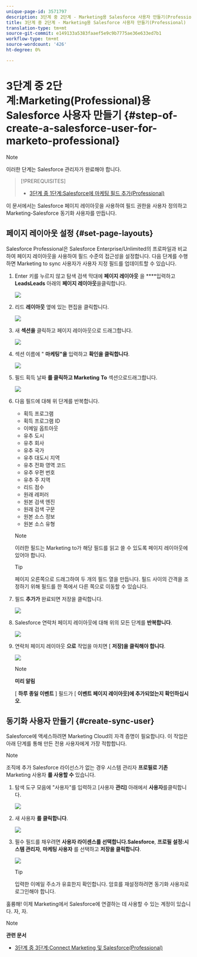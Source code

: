 ```yaml
---
unique-page-id: 3571797
description: 3단계 중 2단계 - Marketing용 Salesforce 사용자 만들기(Professional) - Marketing Docs - 제품 설명서
title: 3단계 중 2단계 - Marketing용 Salesforce 사용자 만들기(Professional)
translation-type: tm+mt
source-git-commit: e149133a5383faaef5e9c9b7775ae36e633ed7b1
workflow-type: tm+mt
source-wordcount: '426'
ht-degree: 0%

---
```



# 3단계 중 2단계:Marketing(Professional)용 Salesforce 사용자 만들기 {#step-of-create-a-salesforce-user-for-marketo-professional}

>[!NOTE]
>
>이러한 단계는 Salesforce 관리자가 완료해야 합니다.

>[!PREREQUISITES]
>
>* [3단계 중 1단계:Salesforce에 마케팅 필드 추가(Professional)](step-1-of-3-add-marketo-fields-to-salesforce-professional.md)

>



이 문서에서는 Salesforce 페이지 레이아웃을 사용하여 필드 권한을 사용자 정의하고 Marketing-Salesforce 동기화 사용자를 만듭니다.

## 페이지 레이아웃 설정 {#set-page-layouts}

Salesforce Professional은 Salesforce Enterprise/Unlimited의 프로파일과 비교하여 페이지 레이아웃을 사용하여 필드 수준의 접근성을 설정합니다. 다음 단계를 수행하면 Marketing to sync 사용자가 사용자 지정 필드를 업데이트할 수 있습니다.

1. Enter 키를 누르지 않고 탐색 검색 막대에 **페이지 레이아웃** 을 ****&#x200B;입력하고 **LeadsLeads** 아래의 **페이지 레이아웃**&#x200B;을클릭합니다.

   ![](assets/image2016-2-26-12-3a58-3a32.png)

1. 리드 **레이아웃** 옆에 있는 편집을 클릭합니다.

   ![](assets/image2016-2-26-13-3a2-3a46.png)

1. 새 **섹션을** 클릭하고 페이지 레이아웃으로 드래그합니다.

   ![](assets/image2014-12-9-12-3a56-3a40.png)

1. 섹션 이름에 &quot; **마케팅&quot;을** 입력하고 **확인을 클릭합니다**.

   ![](assets/image2014-12-9-12-3a56-3a52.png)

1. 필드 획득 날짜 **를 클릭하고 Marketing** **To** 섹션으로드래그합니다.

   ![](assets/image2014-12-9-12-3a57-3a0.png)

1. 다음 필드에 대해 위 단계를 반복합니다.

   * 획득 프로그램
   * 획득 프로그램 ID
   * 이메일 옵트아웃
   * 유추 도시
   * 유추 회사
   * 유추 국가
   * 유추 대도시 지역
   * 유추 전화 영역 코드
   * 유추 우편 번호
   * 유추 주 지역
   * 리드 점수
   * 원래 레퍼러
   * 원본 검색 엔진
   * 원래 검색 구문
   * 원본 소스 정보
   * 원본 소스 유형

   >[!NOTE]
   >
   >이러한 필드는 Marketing to가 해당 필드를 읽고 쓸 수 있도록 페이지 레이아웃에 있어야 합니다.

   >[!TIP]
   >
   >페이지 오른쪽으로 드래그하여 두 개의 필드 열을 만듭니다. 필드 사이의 간격을 조정하기 위해 필드를 한 쪽에서 다른 쪽으로 이동할 수 있습니다.

1. 필드 **추가가** 완료되면 저장을 클릭합니다.

   ![](assets/image2014-12-9-12-3a57-3a10.png)

1. Salesforce 연락처 페이지 레이아웃에 대해 위의 모든 단계를 **반복합니다**.

   ![](assets/image2016-2-26-13-3a10-3a1.png)

1. 연락처 페이지 레이아웃 **으로** 작업을 마치면 [ **저장]을 클릭해야 합니다**.

   ![](assets/image2014-12-9-12-3a57-3a30.png)

   >[!NOTE]
   >
   >**미리 알림**
   >
   >
   >[ **하루 종일 이벤트** ] 필드가 [ **이벤트 페이지 레이아웃]에 추가되었는지 확인하십시오**.

## 동기화 사용자 만들기 {#create-sync-user}

Salesforce에 액세스하려면 Marketing Cloud의 자격 증명이 필요합니다. 이 작업은 아래 단계를 통해 만든 전용 사용자에게 가장 적합합니다.

>[!NOTE]
>
>조직에 추가 Salesforce 라이선스가 없는 경우 시스템 관리자 **프로필로 기존** Marketing 사용자 **를 사용할 수** 있습니다.

1. 탐색 도구 모음에 &quot;사용자&quot;를 입력하고 [사용자 **관리]** 아래에서 **사용자**&#x200B;를클릭합니다.

   ![](assets/image2014-12-9-12-3a57-3a42.png)

1. 새 사용자 **를 클릭합니다**.

   ![](assets/image2014-12-9-12-3a58-3a1.png)

1. 필수 필드를 채우려면 **사용자 라이센스를 선택합니다.Salesforce**, **프로필 설정:시스템 관리자**, **마케팅 사용자** 를 선택하고 **저장을 클릭합니다**.

   ![](assets/image2014-12-9-12-3a58-3a11.png)

   >[!TIP]
   >
   >입력한 이메일 주소가 유효한지 확인합니다. 암호를 재설정하려면 동기화 사용자로 로그인해야 합니다.

훌륭해! 이제 Marketing에서 Salesforce에 연결하는 데 사용할 수 있는 계정이 있습니다. 자, 자.

>[!NOTE]
>
>**관련 문서**
>
>* [3단계 중 3단계:Connect Marketing 및 Salesforce(Professional)](step-3-of-3-connect-marketo-and-salesforce-professional.md)

>



